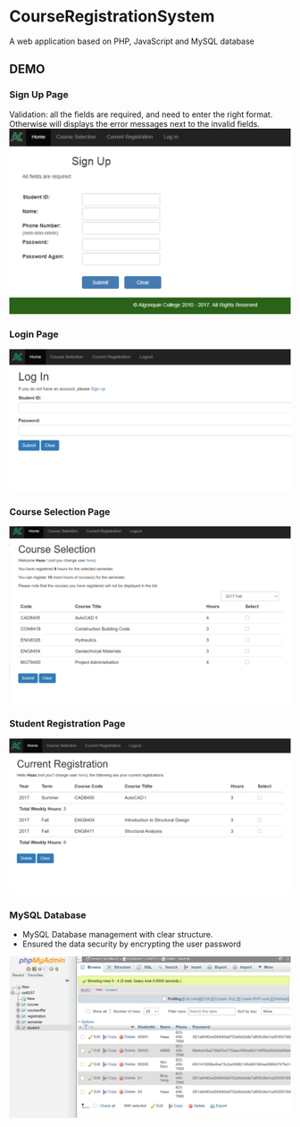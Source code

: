 # CourseRegistrationSystem
A web application based on PHP, JavaScript and MySQL database

## DEMO

### Sign Up Page
Validation: all the fields are required, and need to enter the right format. Otherwise will displays the error messages next to the invalid fields.
![sign up](https://github.com/zhamao2019/CourseRegistrationSystem/blob/master/pic/signup.png)

### Login Page
![Login](https://github.com/zhamao2019/CourseRegistrationSystem/blob/master/pic/userlogin.png)

### Course Selection Page
![select course](https://github.com/zhamao2019/CourseRegistrationSystem/blob/master/pic/selectCourse.png)

### Student Registration Page
![registeration](https://github.com/zhamao2019/CourseRegistrationSystem/blob/master/pic/registration.png)

### MySQL Database
* MySQL Database management with clear structure.
* Ensured the data security by encrypting the user password

![phpMyadmin](https://github.com/zhamao2019/CourseRegistrationSystem/blob/master/pic/database.png)
